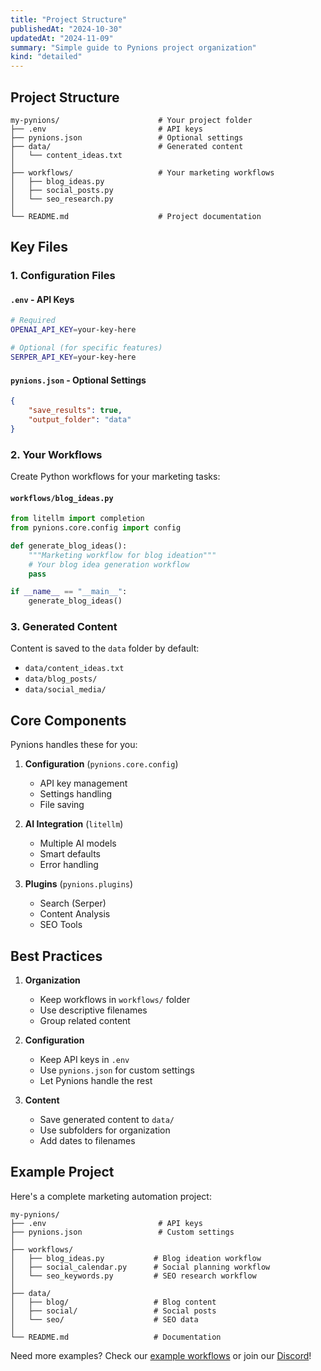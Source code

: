 ```yaml
---
title: "Project Structure"
publishedAt: "2024-10-30"
updatedAt: "2024-11-09"
summary: "Simple guide to Pynions project organization"
kind: "detailed"
---
```


## Project Structure

```
my-pynions/                      # Your project folder
├── .env                         # API keys
├── pynions.json                 # Optional settings
├── data/                        # Generated content
│   └── content_ideas.txt
│
├── workflows/                   # Your marketing workflows
│   ├── blog_ideas.py
│   ├── social_posts.py
│   └── seo_research.py
│
└── README.md                    # Project documentation
```

## Key Files

### 1. Configuration Files

#### `.env` - API Keys
```bash
# Required
OPENAI_API_KEY=your-key-here

# Optional (for specific features)
SERPER_API_KEY=your-key-here
```

#### `pynions.json` - Optional Settings
```json
{
    "save_results": true,
    "output_folder": "data"
}
```

### 2. Your Workflows

Create Python workflows for your marketing tasks:

#### `workflows/blog_ideas.py`
```python
from litellm import completion
from pynions.core.config import config

def generate_blog_ideas():
    """Marketing workflow for blog ideation"""
    # Your blog idea generation workflow
    pass

if __name__ == "__main__":
    generate_blog_ideas()
```

### 3. Generated Content

Content is saved to the `data` folder by default:
- `data/content_ideas.txt`
- `data/blog_posts/`
- `data/social_media/`

## Core Components

Pynions handles these for you:

1. **Configuration** (`pynions.core.config`)
   - API key management
   - Settings handling
   - File saving

2. **AI Integration** (`litellm`)
   - Multiple AI models
   - Smart defaults
   - Error handling

3. **Plugins** (`pynions.plugins`)
   - Search (Serper)
   - Content Analysis
   - SEO Tools

## Best Practices

1. **Organization**
   - Keep workflows in `workflows/` folder
   - Use descriptive filenames
   - Group related content

2. **Configuration**
   - Keep API keys in `.env`
   - Use `pynions.json` for custom settings
   - Let Pynions handle the rest

3. **Content**
   - Save generated content to `data/`
   - Use subfolders for organization
   - Add dates to filenames

## Example Project

Here's a complete marketing automation project:

```
my-pynions/
├── .env                         # API keys
├── pynions.json                 # Custom settings
│
├── workflows/
│   ├── blog_ideas.py           # Blog ideation workflow
│   ├── social_calendar.py      # Social planning workflow
│   └── seo_keywords.py         # SEO research workflow
│
├── data/
│   ├── blog/                   # Blog content
│   ├── social/                 # Social posts
│   └── seo/                    # SEO data
│
└── README.md                   # Documentation
```

Need more examples? Check our [example workflows](https://docs.pynions.dev/examples) or join our [Discord](https://discord.gg/pynions)!

